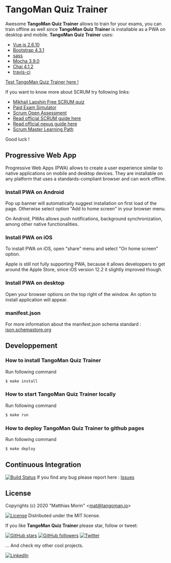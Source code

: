 TangoMan Quiz Trainer
=====================

Awesome **TangoMan Quiz Trainer** allows to train for your exams, you can train offline as well since **TangoMan Quiz Trainer** is installable as a PWA on desktop and mobile.
**TangoMan Quiz Trainer** uses:
- [Vue.js 2.6.10](https://vuejs.org/v2/guide)
- [Bootstrap 4.3.1](https://getbootstrap.com/docs/4.3/getting-started/introduction)
- [sass](https://sass-lang.com)
- [Mocha 3.9.0](https://mochajs.org)
- [Chai 4.1.2](https://www.chaijs.com)
- [travis-ci](https://travis-ci.org)

[Test TangoMan Quiz Trainer here !](https://tangoman75.github.io/quiz-trainer)

If you want to know more about SCRUM try following links:
- [Mikhail Lapshin Free SCRUM quiz](https://mlapshin.com/index.php/scrum-quizzes/sm-learning-mode)
- [Paid Exam Simulator](https://mplaza.training/exam-simulators/psm)
- [Scrum Open Assessment](https://www.scrum.org/open-assessments/scrum-open)
- [Read official SCRUM guide here](https://www.scrumguides.org/scrum-guide.html)
- [Read official nexus guide here](https://www.scrum.org/resources/online-nexus-guide)
- [Scrum Master Learning Path](https://www.scrum.org/pathway/scrum-master)

Good luck !

Progressive Web App
-------------------

Progressive Web Apps (PWA) allows to create a user experience similar to native applications on mobile and desktop devices. They are installable on any platform that uses a standards-compliant browser and can work offline.

### Install PWA on Android
Pop up banner will automatically suggest installation on first load of the page. Otherwise select option "Add to home screen" in your browser menu.

On Android, PWAs allows push notifications, background synchronization, among other native functionalities.

### Install PWA on iOS
To install PWA on iOS, open "share" menu and select "On home screen" option.

Apple is still not fully supporting PWA, because it allows developpers to get around the Apple Store, since iOS version 12.2 it slightly improved though.

### Install PWA on desktop
Open your browser options on the top right of the window. An option to install application will appear.

### manifest.json
For more information about the manifest.json schema standard : [json.schemastore.org](http://json.schemastore.orgweb-manifest)

Developpement
-------------

### How to install TangoMan Quiz Trainer
Run following command
```bash
$ make install
```

### How to start TangoMan Quiz Trainer locally
Run following command
```bash
$ make run
```

### How to deploy TangoMan Quiz Trainer to github pages
Run following command
```bash
$ make deploy
```

Continuous Integration
----------------------

[![Build Status](https://travis-ci.org/TangoMan75/quiz-trainer.svg?branch=master)](https://travis-ci.org/TangoMan75/quiz-trainer) 
If you find any bug please report here : [Issues](https://github.com/TangoMan75/quiz-trainer/issues/new)

License
-------

Copyrights (c) 2020 &quot;Matthias Morin&quot; &lt;mat@tangoman.io&gt;

[![License](https://img.shields.io/badge/Licence-MIT-green.svg)](LICENCE)
Distributed under the MIT license.

If you like **TangoMan Quiz Trainer** please star, follow or tweet:

[![GitHub stars](https://img.shields.io/github/stars/TangoMan75/quiz-trainer?style=social)](https://github.com/TangoMan75/quiz-trainer/stargazers)
[![GitHub followers](https://img.shields.io/github/followers/TangoMan75?style=social)](https://github.com/TangoMan75)
[![Twitter](https://img.shields.io/twitter/url?style=social&url=https%3A%2F%2Fgithub.com%2FTangoMan75%2Fquiz-trainer)](https://twitter.com/intent/tweet?text=Wow:&url=https%3A%2F%2Fgithub.com%2FTangoMan75%2Fquiz-trainer)

... And check my other cool projects.

[![LinkedIn](https://img.shields.io/static/v1?style=social&logo=linkedin&label=LinkedIn&message=morinmatthias)](https://www.linkedin.com/in/morinmatthias)
